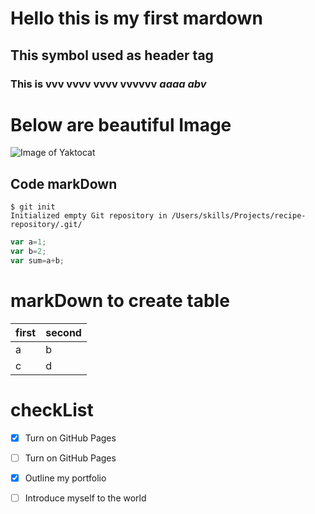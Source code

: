 # Hello this is my first mardown
## This symbol used as header tag
### This is vvv vvvv vvvv vvvvvv _aaaa abv_
# Below are beautiful Image
![Image of Yaktocat](https://octodex.github.com/images/yaktocat.png)

## Code markDown
```
$ git init
Initialized empty Git repository in /Users/skills/Projects/recipe-repository/.git/
```

``` javascript
var a=1;
var b=2;
var sum=a+b;
```
# markDown to create table
first|second
-|-
a|b
c|d

# checkList
- [X] Turn on GitHub Pages
- [ ] Turn on GitHub Pages
- [X] Outline my portfolio
- [ ] Introduce myself to the world


